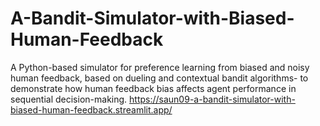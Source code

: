 # A-Bandit-Simulator-with-Biased-Human-Feedback
A Python-based simulator for preference learning from biased and noisy human feedback, based on dueling and contextual bandit algorithms- to demonstrate how human feedback bias affects agent performance in sequential decision-making.
https://saun09-a-bandit-simulator-with-biased-human-feedback.streamlit.app/
